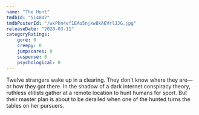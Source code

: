 ```yaml
---
name: "The Hunt"
tmdbId: "514847"
tmdbPosterId: "/wxPhn4ef1EAo5njxwBkAEVrlJJG.jpg"
releaseDate: "2020-03-11"
categoryRatings:
    gore: 0
    creepy: 0
    jumpscares: 0
    suspense: 0
    psychological: 0
---
```

Twelve strangers wake up in a clearing. They don't know where they are—or how they got there. In the shadow of a dark internet conspiracy theory, ruthless elitists gather at a remote location to hunt humans for sport. But their master plan is about to be derailed when one of the hunted turns the tables on her pursuers.
